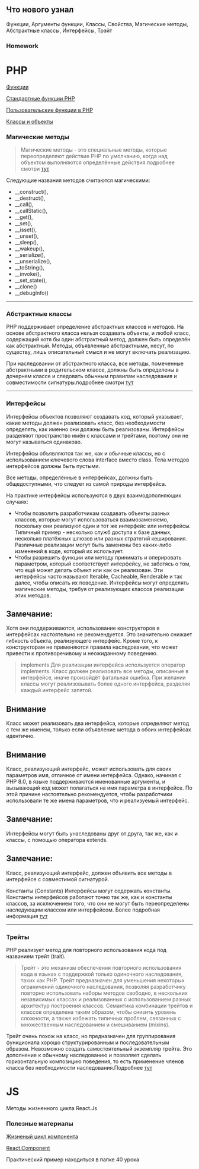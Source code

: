 ## Что нового узнал 
Функции, Аргументы функции, Классы, Свойства, Магические методы, Абстрактные классы, Интерфейсы, Трэйт


### Homework


# PHP 

[Функции ](https://www.php.net/manual/ru/language.functions.php)

[Стандартные функции PHP](http://www.php.su/functions/?page=standard)

[Пользовательские функции в PHP](http://www.php.su/functions/custom/)

[Классы и объекты](https://www.php.net/manual/ru/language.oop5.php)


### Магические методы
>Магические методы - это специальные методы, которые переопределяют действие PHP по умолчанию, когда над объектом выполняются определённые действия.подробнее смотри [тут](https://www.php.net/manual/ru/language.oop5.magic.php)

Следующие названия методов считаются магическими:
 * __construct(), 
 * __destruct(), 
 * __call(), 
 * __callStatic(), 
 * __get(), 
 * __set(), 
 * __isset(), 
 * __unset(), 
 * __sleep(), 
 * __wakeup(), 
 * __serialize(), 
 * __unserialize(), 
 * __toString(),
 * __invoke(), 
 * __set_state(), 
 * __clone() 
 * __debugInfo()

___

### Абстрактные классы 
PHP поддерживает определение абстрактных классов и методов. На основе абстрактного класса нельзя создавать объекты, и любой класс, содержащий хотя бы один абстрактный метод, должен быть определён как абстрактный. Методы, объявленные абстрактными, несут, по существу, лишь описательный смысл и не могут включать реализацию.

При наследовании от абстрактного класса, все методы, помеченные абстрактными в родительском классе, должны быть определены в дочернем классе и следовать обычным правилам наследования и совместимости сигнатуры.подробнее смотри [тут](https://www.php.net/manual/ru/language.oop5.abstract.php)
___


### Интерфейсы

Интерфейсы объектов позволяют создавать код, который указывает, какие методы должен реализовать класс, без необходимости определять, как именно они должны быть реализованы. Интерфейсы разделяют пространство имён с классами и трейтами, поэтому они не могут называться одинаково.

Интерфейсы объявляются так же, как и обычные классы, но с использованием ключевого слова interface вместо class. Тела методов интерфейсов должны быть пустыми.

Все методы, определённые в интерфейсах, должны быть общедоступными, что следует из самой природы интерфейса.

На практике интерфейсы используются в двух взаимодополняющих случаях:

 * Чтобы позволить разработчикам создавать объекты разных классов, которые могут использоваться взаимозаменяемо, поскольку они реализуют один и тот же интерфейс или интерфейсы. Типичный пример - несколько служб доступа к базе данных, несколько платёжных шлюзов или разных стратегий кеширования. Различные реализации могут быть заменены без каких-либо изменений в коде, который их использует.
 * Чтобы разрешить функции или методу принимать и оперировать параметром, который соответствует интерфейсу, не заботясь о том, что ещё может делать объект или как он реализован. Эти интерфейсы часто называют Iterable, Cacheable, Renderable и так далее, чтобы описать их поведение.
Интерфейсы могут определять магические методы, требуя от реализующих классов реализации этих методов.

## Замечание:

Хотя они поддерживаются, использование конструкторов в интерфейсах настоятельно не рекомендуется. Это значительно снижает гибкость объекта, реализующего интерфейс. Кроме того, к конструкторам не применяются правила наследования, что может привести к противоречивому и неожиданному поведению.

>implements 
Для реализации интерфейса используется оператор implements. Класс должен реализовать все методы, описанные в интерфейсе, иначе произойдёт фатальная ошибка. При желании классы могут реализовывать более одного интерфейса, разделяя каждый интерфейс запятой.

## Внимание
Класс может реализовать два интерфейса, которые определяют метод с тем же именем, только если объявление метода в обоих интерфейсах идентично.

## Внимание
Класс, реализующий интерфейс, может использовать для своих параметров имя, отличное от имени интерфейса. Однако, начиная с PHP 8.0, в языке поддерживаются именованные аргументы, и вызывающий код может полагаться на имя параметра в интерфейсе. По этой причине настоятельно рекомендуется, чтобы разработчики использовали те же имена параметров, что и реализуемый интерфейс.

## Замечание:

Интерфейсы могут быть унаследованы друг от друга, так же, как и классы, с помощью оператора extends.

## Замечание:

Класс, реализующий интерфейс, должен объявить все методы в интерфейсе с совместимой сигнатурой.

Константы (Constants) 
Интерфейсы могут содержать константы. Константы интерфейсов работают точно так же, как и константы классов, за исключением того, что они не могут быть переопределены наследующим классом или интерфейсом.
Более подробная информация [тут](https://www.php.net/manual/ru/language.oop5.interfaces.php)
___
### Трейты

PHP реализует метод для повторного использования кода под названием трейт (trait).

>Трейт - это механизм обеспечения повторного использования кода в языках с поддержкой только одиночного наследования, таких как PHP. Трейт предназначен для уменьшения некоторых ограничений одиночного наследования, позволяя разработчику повторно использовать наборы методов свободно, в нескольких независимых классах и реализованных с использованием разных архитектур построения классов. Семантика комбинации трейтов и классов определена таким образом, чтобы снизить уровень сложности, а также избежать типичных проблем, связанных с множественным наследованием и смешиванием (mixins).

Трейт очень похож на класс, но предназначен для группирования функционала хорошо структурированным и последовательным образом. Невозможно создать самостоятельный экземпляр трейта. Это дополнение к обычному наследованию и позволяет сделать горизонтальную композицию поведения, то есть применение членов класса без необходимости наследования.Подробнее [тут](https://www.php.net/manual/ru/language.oop5.traits.php)


# JS 
Методы жизненного цикла React.Js

### Полезные материалы
[Жизненый цикл компонента](https://projects.wojtekmaj.pl/react-lifecycle-methods-diagram/)

[React.Component](https://ru.reactjs.org/docs/react-component.html)

Практический пример находиться в папке 40 урока

